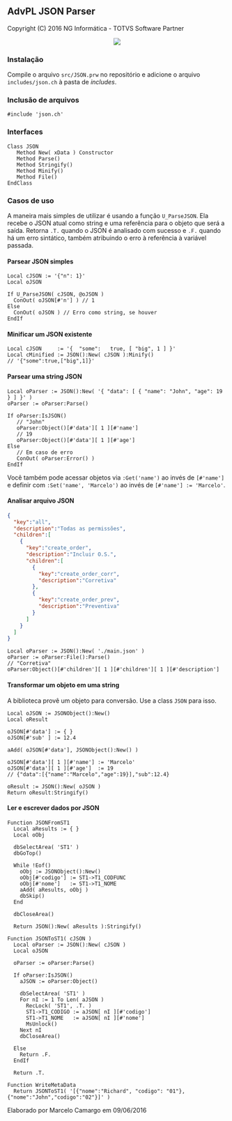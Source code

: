## AdvPL JSON Parser

Copyright (C) 2016 NG Informática - TOTVS Software Partner

<div align="center" style="width: 100%">
   <img src="https://s3.amazonaws.com/media-p.slid.es/uploads/kouceylahadji-1/images/174949/json_logo-555px__1_.png" />
</div>

### Instalação
Compile o arquivo `src/JSON.prw` no repositório e adicione o arquivo `includes/json.ch` à pasta de *includes*.

### Inclusão de arquivos
```xbase
#include 'json.ch'
```

### Interfaces
```xbase
Class JSON
   Method New( xData ) Constructor
   Method Parse()
   Method Stringify()
   Method Minify()
   Method File()
EndClass
```

### Casos de uso

A maneira mais simples de utilizar é usando a função `U_ParseJSON`. Ela recebe
o JSON atual como string e uma referência para o objeto que será a saída.
Retorna `.T.` quando o JSON é analisado com sucesso e `.F.` quando há um erro
sintático, também atribuindo o erro à referência à variável passada.

#### Parsear JSON simples
```xbase
Local cJSON := '{"n": 1}'
Local oJSON

If U_ParseJSON( cJSON, @oJSON )
  ConOut( oJSON[#'n'] ) // 1
Else
  ConOut( oJSON ) // Erro como string, se houver
EndIf
```

#### Minificar um JSON existente
```xbase
Local cJSON     := '{  "some":   true, [ "big", 1 ] }'
Local cMinified := JSON():New( cJSON ):Minify()
// '{"some":true,["big",1]}'
```

#### Parsear uma string JSON
```xbase
Local oParser := JSON():New( '{ "data": [ { "name": "John", "age": 19 } ] }' )
oParser := oParser:Parse()

If oParser:IsJSON()
   // "John"
   oParser:Object()[#'data'][ 1 ][#'name']
   // 19
   oParser:Object()[#'data'][ 1 ][#'age']
Else
   // Em caso de erro
   ConOut( oParser:Error() )
EndIf
```

Você também pode acessar objetos via `:Get('name')` ao invés de `[#'name']` e definir com `:Set('name', 'Marcelo')` ao invés de `[#'name'] := 'Marcelo'`.

#### Analisar arquivo JSON
```json
{
  "key":"all",
  "description":"Todas as permissões",
  "children":[
    {
      "key":"create_order",
      "description":"Incluir O.S.",
      "children":[
        {
          "key":"create_order_corr",
          "description":"Corretiva"
        },
        {
          "key":"create_order_prev",
          "description":"Preventiva"
        }
      ]
    }
  ]
}
```

```xbase
Local oParser := JSON():New( './main.json' )
oParser := oParser:File():Parse()
// "Corretiva"
oParser:Object()[#'children'][ 1 ][#'children'][ 1 ][#'description']
```

#### Transformar um objeto em uma string

A biblioteca provê um objeto para conversão. Use a class `JSON` para isso.
```xbase
Local oJSON := JSONObject():New()
Local oResult

oJSON[#'data'] := { }
oJSON[#'sub' ] := 12.4

aAdd( oJSON[#'data'], JSONObject():New() )

oJSON[#'data'][ 1 ][#'name'] := 'Marcelo'
oJSON[#'data'][ 1 ][#'age']  := 19
// {"data":[{"name":"Marcelo","age":19}],"sub":12.4}

oResult := JSON():New( oJSON )
Return oResult:Stringify()
```

#### Ler e escrever dados por JSON
```xbase
Function JSONFromST1
  Local aResults := { }
  Local oObj

  dbSelectArea( 'ST1' )
  dbGoTop()

  While !Eof()
    oObj := JSONObject():New()
    oObj[#'codigo'] := ST1->T1_CODFUNC
    oObj[#'nome']   := ST1->T1_NOME
    aAdd( aResults, oObj )
    dbSkip()
  End

  dbCloseArea()

  Return JSON():New( aResults ):Stringify()

Function JSONToST1( cJSON )
  Local oParser := JSON():New( cJSON )
  Local oJSON

  oParser := oParser:Parse()

  If oParser:IsJSON()
    aJSON := oParser:Object()

    dbSelectArea( 'ST1' )
    For nI := 1 To Len( aJSON )
      RecLock( 'ST1', .T. )
      ST1->T1_CODIGO := aJSON[ nI ][#'codigo']
      ST1->T1_NOME   := aJSON[ nI ][#'nome']
      MsUnlock()
    Next nI
    dbCloseArea()

  Else
    Return .F.
  EndIf

  Return .T.

Function WriteMetaData
  Return JSONToST1( '[{"nome":"Richard", "codigo": "01"},{"nome":"John","codigo":"02"}]' )
```

Elaborado por Marcelo Camargo em 09/06/2016
